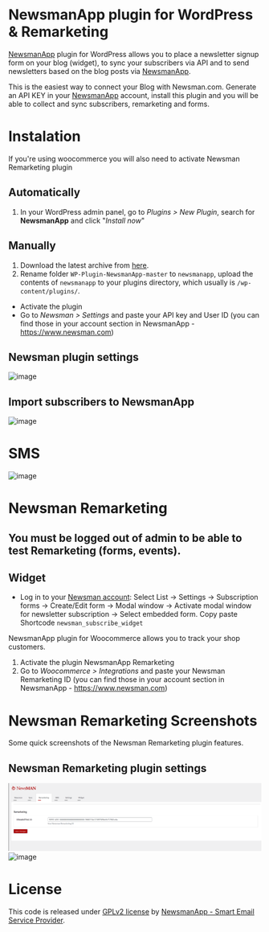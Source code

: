 # NewsmanApp plugin for WordPress & Remarketing
[NewsmanApp](https://www.newsman.com) plugin for WordPress allows you to place a newsletter signup form on your blog (widget), to sync your subscribers via API and to send newsletters based on the blog posts via [NewsmanApp](https://www.newsman.com).

This is the easiest way to connect your Blog with Newsman.com. Generate an API KEY in your [NewsmanApp](https://www.newsman.com) account, install this plugin and you will be able to collect and sync subscribers, remarketing and forms. 


# Instalation

If you're using woocommerce you will also need to activate Newsman Remarketing plugin

## Automatically
1. In your WordPress admin panel, go to *Plugins > New Plugin*, search for **NewsmanApp** and click "*Install now*"

## Manually 
1. Download the latest archive from [here](https://github.com/Newsman/WP-Plugin-NewsmanApp/archive/master.zip).
2. Rename folder `WP-Plugin-NewsmanApp-master` to `newsmanapp`, upload the contents of `newsmanapp` to your plugins directory, which usually is `/wp-content/plugins/`.

- Activate the plugin
- Go to *Newsman > Settings* and paste your API key and User ID (you can find those in your account section in NewsmanApp - https://www.newsman.com)

## Newsman plugin settings
![image](https://user-images.githubusercontent.com/28097949/202709174-ad4d4c85-2776-4fad-8ce3-71e11673b22b.png)

## Import subscribers to NewsmanApp
![image](https://user-images.githubusercontent.com/28097949/202711427-ac09a029-e438-4385-92fa-f65b40ee8ddc.png)

# SMS
![image](https://user-images.githubusercontent.com/28097949/202712465-6f051951-0852-46af-bac0-0ac97729ce1a.png)

# Newsman Remarketing

## You must be logged out of admin to be able to test Remarketing (forms, events).

## Widget

- Log in to your <a target="_blank" href="https://newsman.app">Newsman account</a>: Select List -> Settings -> Subscription forms -> Create/Edit form -> Modal window -> Activate modal window for newsletter subscription -> Select embedded form. Copy paste Shortcode `newsman_subscribe_widget`

NewsmanApp plugin for Woocommerce allows you to track your shop customers.

1. Activate the plugin NewsmanApp Remarketing
2. Go to *Woocommerce > Integrations* and paste your Newsman Remarketing ID (you can find those in your account section in NewsmanApp - https://www.newsman.com)

# Newsman Remarketing Screenshots
Some quick screenshots of the Newsman Remarketing plugin features.
	
## Newsman Remarketing plugin settings
![newsletter plugin settings](https://raw.githubusercontent.com/Newsman/WP-Plugin-NewsmanApp/master/assets/1.jpg)
![image](https://user-images.githubusercontent.com/28097949/202667966-9cc2d667-0951-47d4-a61f-5385d9aff9db.png)


# License

This code is released under [GPLv2 license](https://github.com/Newsman/WP-Plugin-NewsmanApp/blob/master/LICENSE) by [NewsmanApp - Smart Email Service Provider](https://www.newsman.com).
